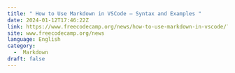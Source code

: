 ```yaml
---
title: " How to Use Markdown in VSCode – Syntax and Examples "
date: 2024-01-12T17:46:22Z
link: https://www.freecodecamp.org/news/how-to-use-markdown-in-vscode/?utm_medium=RSS&utm_source=news.12bit.vn
site: www.freecodecamp.org/news
language: English
category:
  -  Markdown 
draft: false
---
```

